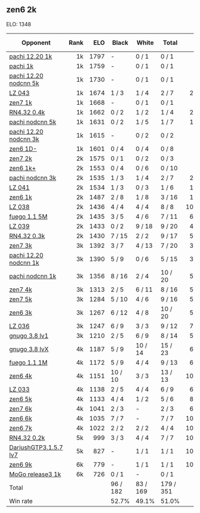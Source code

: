 ## zen6 2k ##

ELO: 1348

Opponent | Rank | ELO | Black | White | Total | Win rate
---------|-----:|----:|-------|-------|-------|-------:
[pachi 12.20 1k](pachi%2012.20%201k.md) | 1k | 1797 | - | 0 / 1 | 0 / 1 | 0.0%
[pachi 1k](pachi%201k.md) | 1k | 1759 | - | 0 / 1 | 0 / 1 | 0.0%
[pachi 12.20 nodcnn 5k](pachi%2012.20%20nodcnn%205k.md) | 1k | 1730 | - | 0 / 1 | 0 / 1 | 0.0%
[LZ 043](LZ%20043.md) | 1k | 1674 | 1 / 3 | 1 / 4 | 2 / 7 | 28.6%
[zen7 1k](zen7%201k.md) | 1k | 1668 | - | 0 / 1 | 0 / 1 | 0.0%
[RN4.32 0.4k](RN4.32%200.4k.md) | 1k | 1662 | 0 / 2 | 1 / 2 | 1 / 4 | 25.0%
[pachi nodcnn 5k](pachi%20nodcnn%205k.md) | 1k | 1631 | 0 / 2 | 1 / 5 | 1 / 7 | 14.3%
[pachi 12.20 nodcnn 3k](pachi%2012.20%20nodcnn%203k.md) | 1k | 1615 | - | 0 / 2 | 0 / 2 | 0.0%
[zen6 1D-](zen6%201D-.md) | 1k | 1601 | 0 / 4 | 0 / 4 | 0 / 8 | 0.0%
[zen7 2k](zen7%202k.md) | 2k | 1575 | 0 / 1 | 0 / 2 | 0 / 3 | 0.0%
[zen6 1k+](zen6%201k+.md) | 2k | 1553 | 0 / 4 | 0 / 6 | 0 / 10 | 0.0%
[pachi nodcnn 3k](pachi%20nodcnn%203k.md) | 2k | 1535 | 1 / 3 | 1 / 4 | 2 / 7 | 28.6%
[LZ 041](LZ%20041.md) | 2k | 1534 | 1 / 3 | 0 / 3 | 1 / 6 | 16.7%
[zen6 1k](zen6%201k.md) | 2k | 1487 | 2 / 8 | 1 / 8 | 3 / 16 | 18.8%
[LZ 038](LZ%20038.md) | 2k | 1436 | 4 / 4 | 4 / 4 | 8 / 8 | 100.0%
[fuego 1.1 5M](fuego%201.1%205M.md) | 2k | 1435 | 3 / 5 | 4 / 6 | 7 / 11 | 63.6%
[LZ 039](LZ%20039.md) | 2k | 1433 | 0 / 2 | 9 / 18 | 9 / 20 | 45.0%
[RN4.32 0.3k](RN4.32%200.3k.md) | 2k | 1430 | 7 / 15 | 2 / 2 | 9 / 17 | 52.9%
[zen7 3k](zen7%203k.md) | 3k | 1392 | 3 / 7 | 4 / 13 | 7 / 20 | 35.0%
[pachi 12.20 nodcnn 1k](pachi%2012.20%20nodcnn%201k.md) | 3k | 1390 | 5 / 9 | 0 / 6 | 5 / 15 | 33.3%
[pachi nodcnn 1k](pachi%20nodcnn%201k.md) | 3k | 1356 | 8 / 16 | 2 / 4 | 10 / 20 | 50.0%
[zen7 4k](zen7%204k.md) | 3k | 1313 | 2 / 5 | 6 / 11 | 8 / 16 | 50.0%
[zen7 5k](zen7%205k.md) | 3k | 1284 | 5 / 10 | 4 / 6 | 9 / 16 | 56.3%
[zen6 3k](zen6%203k.md) | 3k | 1267 | 6 / 12 | 4 / 8 | 10 / 20 | 50.0%
[LZ 036](LZ%20036.md) | 3k | 1247 | 6 / 9 | 3 / 3 | 9 / 12 | 75.0%
[gnugo 3.8 lv1](gnugo%203.8%20lv1.md) | 3k | 1210 | 2 / 5 | 6 / 9 | 8 / 14 | 57.1%
[gnugo 3.8 lvX](gnugo%203.8%20lvX.md) | 4k | 1187 | 5 / 9 | 10 / 14 | 15 / 23 | 65.2%
[fuego 1.1 1M](fuego%201.1%201M.md) | 4k | 1172 | 5 / 9 | 4 / 4 | 9 / 13 | 69.2%
[zen6 4k](zen6%204k.md) | 4k | 1151 | 10 / 10 | 3 / 3 | 13 / 13 | 100.0%
[LZ 033](LZ%20033.md) | 4k | 1138 | 2 / 5 | 4 / 4 | 6 / 9 | 66.7%
[zen6 5k](zen6%205k.md) | 4k | 1133 | 4 / 4 | 1 / 2 | 5 / 6 | 83.3%
[zen7 6k](zen7%206k.md) | 4k | 1041 | 2 / 3 | - | 2 / 3 | 66.7%
[zen6 6k](zen6%206k.md) | 4k | 1035 | 7 / 7 | - | 7 / 7 | 100.0%
[zen6 7k](zen6%207k.md) | 4k | 1022 | 2 / 2 | 2 / 2 | 4 / 4 | 100.0%
[RN4.32 0.2k](RN4.32%200.2k.md) | 5k | 999 | 3 / 3 | 4 / 4 | 7 / 7 | 100.0%
[DariushGTP3.1.5.7 lv7](DariushGTP3.1.5.7%20lv7.md) | 5k | 827 | - | 1 / 1 | 1 / 1 | 100.0%
[zen6 9k](zen6%209k.md) | 6k | 779 | - | 1 / 1 | 1 / 1 | 100.0%
[MoGo release3 1k](MoGo%20release3%201k.md) | 6k | 726 | 0 / 1 | - | 0 / 1 | 0.0%
Total | | | 96 / 182 | 83 / 169 | 179 / 351 | 
Win rate| | | 52.7% | 49.1% | 51.0% | 
